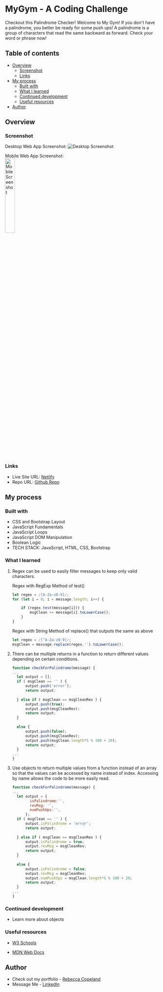 # MyGym - A Coding Challenge
Checkout this Palindrome Checker!
Welcome to My Gym! If you don't have a palindrome, you better be ready for some push ups! A palindrome is a group of characters that read the same backward as forward. Check your word or phrase now!

## Table of contents

- [Overview](#overview)
  - [Screenshot](#screenshot)
  - [Links](#links)
- [My process](#my-process)
  - [Built with](#built-with)
  - [What I learned](#what-i-learned)
  - [Continued development](#continued-development)
  - [Useful resources](#useful-resources)
- [Author](#author)

## Overview

### Screenshot

Desktop Web App Screenshot:
![Desktop Screenshot](./img/....png)

Mobile Web App Screenshot:
<br/>
<img src="./img/....JPG" alt="Mobile Screenshot" width="25%" height="auto">

### Links

- Live Site URL: <a href="https://courageous-kheer-dbb7e6.netlify.app/" target="_blank">Netlify</a>
- Repo URL: <a href="https://github.com/rebcop/MyGym" target="_blank">Github Repo</a>

## My process

### Built with

- CSS and Bootstrap Layout
- JavaScript Fundamentals
- JavaScript Loops
- JavaScript DOM Manipulation
- Boolean Logic
- TECH STACK: JavaScript, HTML, CSS, Bootstrap

### What I learned

1. Regex can be used to easily filter messages to keep only valid characters.

    Regex with RegExp Method of test()
    ```js
    let regex = /[A-Za-z0-9]/;
    for (let i = 0; i < message.length; i++) {

        if (regex.test(message[i])) {
            msgClean += message[i].toLowerCase();
        }
    }
    ```
  
   Regex with String Method of replace() that outputs the same as above
    ```js
    let regex = /[^A-Za-z0-9]/;
    msgClean = message.replace(regex,'').toLowerCase();
    ```

2. There can be multiple returns in a function to return different values depending on certain conditions.
    ```js
    function checkForPalindrome(message) {
    ...
      let output = [];
      if ( msgClean == '' ) {
          output.push('error');
          return output;
  
      } else if ( msgClean == msgCleanRev ) {
          output.push(true);
          output.push(msgCleanRev);
          return output;
      }
      
      else {
          output.push(false);
          output.push(msgCleanRev);
          output.push(msgClean.length*5 % 100 + 20);
          return output;
      }
    ...
    }
    ```

  3. Use objects to return multiple values from a function instead of an array so that the values can be accessed by name instead of index.
     Accessing by name allows the code to be more easily read.

      ```js
      function checkForPalindrome(message) {
      ...
        let output = {
              isPalindrome:'',
              revMsg: '',
              numPushUps:'',
            };
        if ( msgClean == '' ) {
            output.isPalindrome = 'error';
            return output;
    
        } else if ( msgClean == msgCleanRev ) {
            output.isPalindrome = true;
            output.revMsg = msgCleanRev;
            return output;
        }
        
        else {
            output.isPalindrome = false;
            output.revMsg = msgCleanRev;
            output.numPushUps = msgClean.length*5 % 100 + 20;
            return output;
        }
      ...
      }
      ```

### Continued development

- Learn more about objects

### Useful resources

- <a href="https://www.w3schools.com/js/js_regexp.asp" target="_blank">W3 Schools</a>

- <a href="https://developer.mozilla.org/en-US/docs/Web/JavaScript/Guide/Regular_expressions" target="_blank">MDN Web Docs</a>

## Author

- Check out my portfolio - <a href="https://rebcop.dev/" target="_blank">Rebecca Copeland</a>
- Message Me - <a href="https://www.linkedin.com/in/rebcop/" target="_blank">LinkedIn</a>

